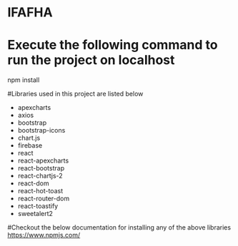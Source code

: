 # IFAFHA
# Execute the following command to run the project on localhost

npm install

#Libraries used in this project are listed below
- apexcharts
- axios
- bootstrap
- bootstrap-icons
- chart.js
- firebase
- react
- react-apexcharts
- react-bootstrap
- react-chartjs-2
- react-dom
- react-hot-toast
- react-router-dom
- react-toastify
- sweetalert2

#Checkout the below documentation for installing any of the above libraries
https://www.npmjs.com/
